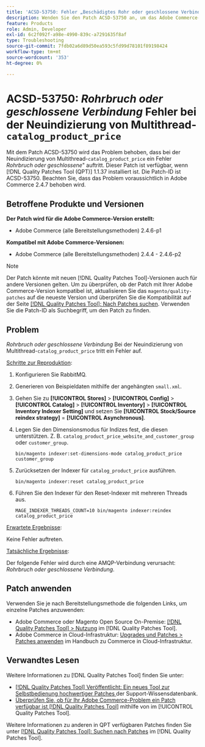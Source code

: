 ```yaml
---
title: 'ACSD-53750: Fehler „Beschädigtes Rohr oder geschlossene Verbindung“ während der Neuindizierung des multithreadfähigen CATALOG_PRODUCT_PRICE'
description: Wenden Sie den Patch ACSD-53750 an, um das Adobe Commerce-Problem zu beheben, bei dem während der Neuindizierung des Katalogprodukts mit mehreren Threads der Fehler „Broken Pipe“ oder „Closed Connection“ auftritt.
feature: Products
role: Admin, Developer
exl-id: 6c2f092f-a98e-4990-839c-a7291635f8af
type: Troubleshooting
source-git-commit: 7fdb02a6d89d50ea593c5fd99d78101f89198424
workflow-type: tm+mt
source-wordcount: '353'
ht-degree: 0%

---
```


# ACSD-53750: *Rohrbruch oder geschlossene Verbindung* Fehler bei der Neuindizierung von Multithread-`catalog_product_price`

Mit dem Patch ACSD-53750 wird das Problem behoben, dass bei der Neuindizierung von Multithread-`catalog_product_price` ein Fehler *Rohrbruch oder geschlossene*&quot; auftritt. Dieser Patch ist verfügbar, wenn [!DNL Quality Patches Tool (QPT)] 1.1.37 installiert ist. Die Patch-ID ist ACSD-53750. Beachten Sie, dass das Problem voraussichtlich in Adobe Commerce 2.4.7 behoben wird.

## Betroffene Produkte und Versionen

**Der Patch wird für die Adobe Commerce-Version erstellt:**

* Adobe Commerce (alle Bereitstellungsmethoden) 2.4.6-p1

**Kompatibel mit Adobe Commerce-Versionen:**

* Adobe Commerce (alle Bereitstellungsmethoden) 2.4.4 - 2.4.6-p2

>[!NOTE]
>
>Der Patch könnte mit neuen [!DNL Quality Patches Tool]-Versionen auch für andere Versionen gelten. Um zu überprüfen, ob der Patch mit Ihrer Adobe Commerce-Version kompatibel ist, aktualisieren Sie das `magento/quality-patches` auf die neueste Version und überprüfen Sie die Kompatibilität auf der Seite [[!DNL Quality Patches Tool]: Nach Patches suchen](https://experienceleague.adobe.com/tools/commerce-quality-patches/index.html?lang=de). Verwenden Sie die Patch-ID als Suchbegriff, um den Patch zu finden.

## Problem

*Rohrbruch oder geschlossene Verbindung* Bei der Neuindizierung von Multithread-`catalog_product_price` tritt ein Fehler auf.

<u>Schritte zur Reproduktion</u>:

1. Konfigurieren Sie RabbitMQ.
1. Generieren von Beispieldaten mithilfe der angehängten `small.xml`.
1. Gehen Sie zu **[!UICONTROL Stores]** > **[!UICONTROL Config]** > **[!UICONTROL Catalog]** > **[!UICONTROL Inventory]** > **[!UICONTROL Inventory Indexer Setting]** und setzen Sie **[!UICONTROL Stock/Source reindex strategy]** = **[!UICONTROL Asynchronous]**.
1. Legen Sie den Dimensionsmodus für Indizes fest, die diesen unterstützen. Z. B. `catalog_product_price_website_and_customer_group` oder `customer_group`.

   ```
   bin/magento indexer:set-dimensions-mode catalog_product_price customer_group
   ```

1. Zurücksetzen der Indexer für `catalog_product_price` ausführen.

   ```
   bin/magento indexer:reset catalog_product_price
   ```

1. Führen Sie den Indexer für den Reset-Indexer mit mehreren Threads aus.

   ```
   MAGE_INDEXER_THREADS_COUNT=10 bin/magento indexer:reindex catalog_product_price
   ```

<u>Erwartete Ergebnisse</u>:

Keine Fehler auftreten.

<u>Tatsächliche Ergebnisse</u>:

Der folgende Fehler wird durch eine AMQP-Verbindung verursacht: *Rohrbruch oder geschlossene Verbindung*.

## Patch anwenden

Verwenden Sie je nach Bereitstellungsmethode die folgenden Links, um einzelne Patches anzuwenden:

* Adobe Commerce oder Magento Open Source On-Premise: [[!DNL Quality Patches Tool] > Nutzung](/help/tools/quality-patches-tool/usage.md) im [!DNL Quality Patches Tool].
* Adobe Commerce in Cloud-Infrastruktur: [Upgrades und Patches > Patches anwenden](https://experienceleague.adobe.com/docs/commerce-cloud-service/user-guide/develop/upgrade/apply-patches.html?lang=de) im Handbuch zu Commerce in Cloud-Infrastruktur.

## Verwandtes Lesen

Weitere Informationen zu [!DNL Quality Patches Tool] finden Sie unter:

* [[!DNL Quality Patches Tool] Veröffentlicht: Ein neues Tool zur Selbstbedienung hochwertiger Patches ](https://experienceleague.adobe.com/de/docs/commerce-operations/tools/quality-patches-tool/quality-patches-tool-to-self-serve-quality-patches) der Support-Wissensdatenbank.
* [Überprüfen Sie, ob für Ihr Adobe Commerce-Problem ein Patch verfügbar ist [!DNL Quality Patches Tool]](/help/tools/quality-patches-tool/patches-available-in-qpt/check-patch-for-magento-issue-with-magento-quality-patches.md) mithilfe von im [!UICONTROL Quality Patches Tool].


Weitere Informationen zu anderen in QPT verfügbaren Patches finden Sie unter [[!DNL Quality Patches Tool]: Suchen nach Patches](https://experienceleague.adobe.com/tools/commerce-quality-patches/index.html?lang=de) im [!DNL Quality Patches Tool].
